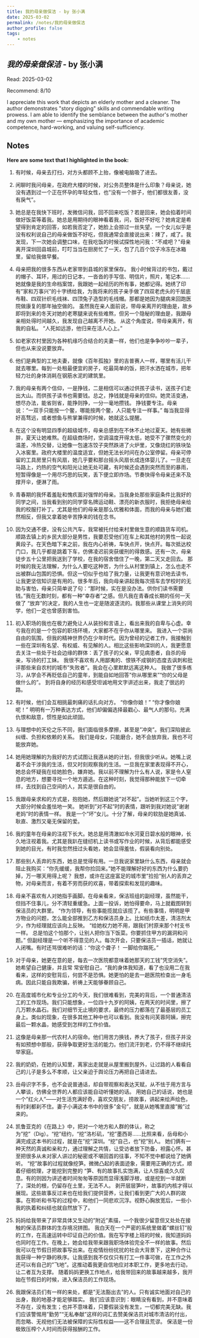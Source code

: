 ```yaml
---
title: 我的母亲做保洁 - by 张小满
date: 2025-03-02
permalink: /notes/我的母亲做保洁
author_profile: false
tags:
    - notes
---
```


## *我的母亲做保洁* - by 张小满

Read: 2025-03-02

Recommend: 8/10

I appreciate this work that depicts an elderly mother and a cleaner. The author demonstrates "story digging" skills and commendable writing prowess. I am able to identify the semblance between the author's mother and my own mother — emphasizing the importance of academic competence, hard-working, and valuing self-sufficiency.

## Notes

**Here are some text that I highlighted in the book:** 

1. 有时候，母亲去打扫，对方头都顾不上抬，像被电脑吸了进去。

2. 闲聊时我问母亲，在政府大楼的时候，对公务员整体是什么印象？母亲说，她没有遇到过一个正在怀孕的年轻女性，也”没有一个胖子，他们都很友善，没有戾气”。

3. 她总是在我快下班时，发微信问我，回不回来吃饭？若是回来，她会掐着时间做好饭菜等着我。她总是用期待的眼神看着我，问，饭好不好吃？她肯定是希望得到肯定的回答，如若我否定了，她脸上会掠过一丝失望。一个女儿似乎是没有权利说自己的母亲做饭不好吃，但我通常会直接说出来：辣了，咸了。我发现，下一次她会调整口味，在我吃饭的时候试探性地问我：“不咸吧？”母亲离开深圳回县城前，叮叮当当在厨房忙了一天，包了几百个饺子冷冻在冰箱里，留给我做早餐。

4. 母亲把我的很多东西从老家带到县城的家里保存。 我小时候背过的书包，戴过的帽子、耳环，用过的日记本，一沓沓的手写信、明信片，照片，笔记本……她就像是我的生命档案馆，我跟她一起经历的所有事，她都记得。她绣了印有”家和万事兴”的十字绣给我，为我将来的孩子亲手做了四双老虎头的千层底布鞋、四双针织毛线袜、四顶兔子造型的毛线帽。那都是她因为腿病来回跑医院做康复的那年抽空做的。 虽然我在亲人面前说，带母亲离开的理由是，故乡即将到来的冬天对她的老寒腿来说有些难熬，但另一个隐秘的理由是，我跟母亲相处得时间越久，我发现自己越离不开她。 从这个角度说，带母亲离开，有我的自私。 “人死如远游，他归来在活人心上。”

5. 如老家农村里因为各种机缘巧合结合的夫妻一样，他们也是争争吵吵一辈子，但也从来没说要放弃。

6. 他们是典型的工地夫妻，就像《百年孤独》里的吉普赛人一样，哪里有活儿干就去哪里。每到一处租最便宜的房子，吃最简单的饭，把汗水洒在城市，把年轻力壮的身体消耗在钢筋水泥的建筑里。

7. 我的母亲有两个信仰，一是挣钱，二是相信可以通过供孩子读书，送孩子们走出大山。而供孩子读书也需要钱。总之，挣钱就是母亲的信仰。她灵活变通，想尽办法，能省则省，能挣则挣，一分一毫地攒钱。 挣钱要专注。母亲说：“一双手只能按一个鳖，哪能按两个鳖，人只能专注一样事。” 每当我显得好高骛远，或者想鱼与熊掌兼得的时候，她就这么提醒。

8. 在这个没有明显四季的超级城市，母亲总感到在不休不止地过夏天。她有些微胖，夏天让她难熬。在超级商场时，空调温度开得太低，她受不了骤然变化的温差，冷热交替，让她像一包速冻饺子突然跌进了火炉里，又像烧红的铁块坠入冰窖里。政府大楼里的温度适宜，但她无法长时间在办公室停留。母亲可停留的工具房里只有风扇，她几乎要和那台摇头风扇长成连体婴儿了。一旦走在马路上，灼热的空气和阳光让她无处可藏，有时候还会遇到突然而至的暴雨，短暂得像是一个用尽巧思的玩笑，丢下便立即炸场。节奏快得令母亲还来不及撑开伞，便淋了雨。

9. 青春期的我怀着羞耻和愧疚面对强悍的母亲。当我身处那些家庭条件比我好的同学之间，当我看到别的同学穿名牌运动鞋、漂亮的新衣服时，我拒绝母亲给我的校服打补丁。尤其是他们的母亲是那么优雅和体面，而我的母亲与她们截然相反，但我又拿着她辛苦挣来的钱在念书。

10. 因为交通不便，没有公共汽车，我常被托付给来村里做生意的顺路货车司机。顺路去镇上的乡民大部分是男性，我要忍受他们在车上和其他村的男性一起说黄段子。在天色暗下来之前，我在内心祈祷，车快点开，快点开。每次抵达校门口，我几乎都是跳着下车，仿佛凌迟前突获缓刑的得救感。还有一次，母亲徒步五十公里把我送到了学校，在我的宿舍借住了一晚，第二天又走回去。 那时候的我无法理解，为什么人要吃这种苦，为什么从村里到镇上，怎么也走不出被群山包围的恐惧。但这一切似乎也给了我力量，让我更有意识地去读书，让我更坚信知识是有用的。很多年后，我向母亲讲起我每次搭车去学校时的无助与害怕，母亲只简单说了句：“那时候，实在是没办法。供你们读书需要钱。”我在无数时刻，都有一种”幸存者”之感。但凡我在青春成长期的任何一天做了 “放弃”的决定，我的人生也一定是随波逐流的。我那些从课堂上消失的同学，他们一定也曾感到害怕。

11. 初入职场的我也在极力避免让人从装扮和言语上，看出来我的自卑与心虚。幸亏我在的是一个包容的职场环境，大家都不在乎你从哪里来。 我进入一个崇尚自由的氛围，但我的精神世界仍在少年时代。因为曾经的记者工作，我接触到一些在深圳有名望、有权威、有见解的人。相比这些影响深圳的人，我更愿意去关注一些处于社会边缘的群体：丢了孩子的父亲，罕见病患者，自杀的母亲，写诗的打工妹。 我很不喜欢有人用鄙夷的、恨铁不成钢的态度去讽刺和批评那些来自农村的城市”失败者”。我会在心里默默远离这种人。 我做了很多练习，从学会不再贬低自己的童年，到能自如地回答”你从哪里来”“你的父母是做什么的”。 到将自身的经历和感受坦诚地用文字讲述出来，我走了很远的路。

12. 有时候，他们会互相挑最刺痛的话扎向对方。 “你像你娘！” “你才像你娘呢！” 明明有一万种表达方式，他们却偏偏选择最戳心、最气人的那句。充满仇恨和敌意，惯性是如此顽固。

13. 与理想中的天伦之乐不同，我们面临很多摩擦，甚至是”冲突”。我们深陷彼此纠缠、负担和依赖的关系。 我们是母女，只能磨合，她不会放弃我，我也不可能放弃她。

14. 她用她理解的为我好的方式试图让我遵从她的计划，但我很少听从。她嘴上说着不会干涉我的生活，但又时刻观察我的生活。一旦我在家里表现得不开心，她总会怀疑我在给她脸色，嫌弃她。我以前不理解为什么有人说，家是令人窒息的地方，想要寻找一个地方遁逃。在这种时刻，我觉得那种能放下一切牵绊，去找到自己空间的人，其实是很自由的。

15. 我跟母亲求和的方式是，抱抱她，然后跟她说”对不起”。当她听到这三个字，大部分时候会羞怯地一笑。 她听到”对不起”时的表情，跟听到我对她说”谢谢老妈”时的表情一样。 我是一个”坏”女儿。十分了解，母亲的软肋是她真诚、耿直、激烈又毫无保留的爱。

16. 我的童年在母亲的注视下长大。她总是用清澈如冷水河夏日碧水般的眼神，长久地注视着我。尤其是我趴在缝纫机上读书或写作业的时候，从背后都能感受到她的目光，有时我忽然扭过头看她，她会显得羞怯，假装看向别处。

17. 那些别人丢弃的东西，她总是觉得有用。一旦我说家里缺什么东西，母亲就会阻止我购买：“你先缓缓，我帮你捡回来。”她不能理解好好的东西为什么要扔掉，万一哪天用得上呢？ 我想，或许在这座富足的城市里”捡拾”别人的丢弃之物，对母亲而言，有着不劳而获的欢喜，带着探索和发现的趣味。

18. 母亲不喜欢有人对她指手画脚。在母亲看来，保洁班组的副经理，虽然能干，但挡不住事儿，分不清轻重缓急。上面一投诉，她怕得要命，马上就截图转到保洁员的大群里。 “作为领导，有些事能揽就应该揽了。有些事情，明明是甲方物业的问题，怎么能全部推到乙方和保洁员身上。比如纸巾太差，清洁剂太少，作为经理就应该向上反映。 “给她权力她不用，跟我们村原来那个村支书一样。 总是怕这个怕那个，让别人把你当下饭菜。你要抓住甲方的漏洞和问题。” 但副经理是一个听不得意见的人。每次开会，只要保洁员一插话，她就让人闭嘴。有时还骂很难听的话：“你这个聋子！ 一脚给你踹死。”

19. 对于母亲，她更在意的是，每去一次医院都意味着她那天的工钱”凭空消失”。她希望自己健康，并且常 常安慰自己，“我的身体我知道，看了也没用二在我看来，这样的安慰背后，何尝不是恐惧。她更怕的是去一趟医院检查出一身毛病。因此只能自我欺骗，祈祷上天能够眷顾自己。

20. 在高度城市化和专业分工的今天，我们很难看到，完美的背后，一个普通清洁工的工作现场。我们只能想象，一位四十九岁的阿姨，在两天的时间里，擦了几万颗水晶石。我们对细节无止境的要求，最终的压力都落在了最基层的员工身上。类似的现象，在很多其他工种中也可以看到。我没有问芙蓉阿姨，擦完最后一颗水晶，她感受到怎样的工作价值。

21. 这像是母亲那一代农村人的宿命。他们用苦力换钱，养大了孩子，但孩子并没有如预想中那般，获得争取更好生活的能力。他们流汗到老，仍不得不继续托举家庭。

22. 我的奶奶，在她的认知里，离家出走就是从屋里搬到屋外，让过路的人看看自己的儿子是多么不孝顺，让父亲迫于舆论压力再把自己请进去。

23. 岳母识字不多，也不会说普通话，却自带观察和表达天赋，从不怯于用方言与人攀谈，仿佛全世界的人都应该能自动听懂她的话。 用她自己的话说，她也是一个”红火人”——对生活充满好奇，喜欢交朋友，捞故事，讲起来绘声绘色，有时刹都刹不住。妻子小满这本书中的很多”金句”，就是从她嘴里直接”搬”过来的。

24. 凯鲁亚克的《在路上》中，把对一个地方和人群的体认，称之为”挖”（Dig）。“挖”纽约，“挖”洛杉矶，“挖”墨西哥……比照来看，岳母和小满完成这本书的过程，就是在”挖”深圳。“挖”自己，也”挖”别人。 她们俩有一种天然的真诚和亲和力，通过理解之共情，让受访者放下防备，袒露心怀。甚至把很多从未对家人讲过的秘密或不堪回首的往事，不知不觉中都说给了她俩听。 “挖”故事的过程就像挖笋。微微凸起的表面迹象，需要用正确的方式，顺着仔细梳理，才能挖到完整的 “笋、有的故事扎实饱满，让人惊喜或久久叹息。有的则因为讲述者时间匆匆等原因而显得浅脚浮根，或是挖到一半就断了，深处的根，仍留存在土里，无法不人。 剥开层层笋叶，故事的内核才得以展现。这些故事反过来也在给我们提供营养，让我们看到更广大的人群的故事。在聆听和书写的过程中，和他们一同悲欢沉浮。视野心胸放宽后，一些小我的执着和纠结也就自然放下了。

25. 妈妈给我带来了非常具体又生动的”附近”素描，一个我很少留意但又处处在接触的保洁员群体的生存境况拼图。 我白天在一个严密的系统里做着”螺丝钉”般的工作，在高速运转中印证自己的价值。我在写字楼上班的时候，我知道妈妈也同时在工作。在晚上，她会给我带来跟我职场体验完全不一样的故事。然后我可以在节假日把故事写出来。在疫情纷纷扰扰的社会大背景下，这种合作让我获得一种宁静的秩序。让我感到我不仅仅只有打工一件事可做，在工作之外还可以有自己的”飞地”。这推动着我更自信地应对本职工作，更多地去行动，让二者互为支撑。 随着妈妈更换工作地点，给我带回来的故事越来越多，我开始在节假日的时候，进入保洁员的工作现场。

26. 我跟保洁员们有一样的来处，都是”无法豁出去”的人。只有诚实地面对自己的出身，我的地基才能足够踏实。 我们应该意识到：眼睛没有看到，并不意味着不存在，没有发生；也并不意味着，只要假装没有发生，一切都完美无缺。我们应该警惕用”勤劳”“无私奉献”这样的词汇去赞美保洁员对城市清洁的付出，而忽略、无视他们无法被保障的实际性权益——这不合理且荒谬。 保洁是一份极致压榨个人时间而获得报酬的工作。

